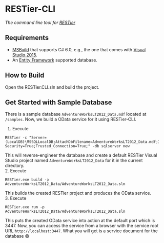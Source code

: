 # RESTier-CLI
*The command line tool for [RESTier](https://github.com/OData/RESTier)*

## Requirements
- [MSBuild](https://msdn.microsoft.com/en-us/library/dd393573.aspx) that supports C# 6.0, e.g., the one that comes with [Visual Studio 2015](https://www.visualstudio.com/en-us/products/vs-2015-product-editions.aspx).
- An [Entity Framework](http://www.asp.net/entity-framework) supported database.

## How to Build
Open the RESTier.CLI.sln and build the project.

## Get Started with Sample Database
There is a sample database `AdventureWorksLT2012_Data.mdf` located at `/samples`. Now, we build a OData service for it using RESTier-CLI.

1. Execute
~~~
RESTier -c "Server=(LocalDB)\MSSQLLocalDB;AttachDbFilename=AdventureWorksLT2012_Data.mdf;Integrated Security=True;Trusted_Connection=True;" -db sqlserver new
~~~
This will reverse-engineer the database and create a default RESTier Visual Studio project named `AdventureWorksLT2012_Data` for it in the current directory.  
2. Execute
~~~
RESTier.exe build -p AdventureWorksLT2012_Data/AdventureWorksLT2012_Data.sln
~~~
This builds the created RESTier project and produces the OData service.  
3. Execute
~~~
RESTier.exe run -p AdventureWorksLT2012_Data/AdventureWorksLT2012_Data.sln
~~~
This puts the created OData service into action at the default port which is 3447. Now, you can access the service from a browser with the service root URL `http://localhost:3447`. What you will get is a service document for the database :smile:
